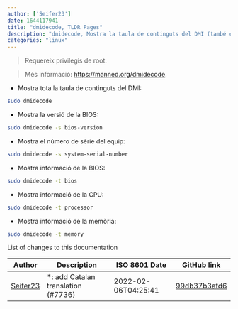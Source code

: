 ```yaml
---
author: ['Seifer23']
date: 1644117941
title: "dmidecode, TLDR Pages"
description: "dmidecode, Mostra la taula de continguts del DMI (també conegut com SMBIOS) en un format llegible per humans."
categories: "linux"
---
```

> Requereix privilegis de root.

> Més informació: <https://manned.org/dmidecode>.

- Mostra tota la taula de continguts del DMI:

```bash
sudo dmidecode
```

- Mostra la versió de la BIOS:

```bash
sudo dmidecode -s bios-version
```

- Mostra el número de sèrie del equip:

```bash
sudo dmidecode -s system-serial-number
```

- Mostra informació de la BIOS:

```bash
sudo dmidecode -t bios
```

- Mostra informació de la CPU:

```bash
sudo dmidecode -t processor
```

- Mostra informació de la memòria:

```bash
sudo dmidecode -t memory
```
List of changes to this documentation


Author | Description | ISO 8601 Date | GitHub link
------|-----|-----|-----
[Seifer23](mailto:48915360+Seifer23@users.noreply.github.com) | *: add Catalan translation (#7736) | 2022-02-06T04:25:41 | [99db37b3afd6](https://github.com/tldr-pages/tldr/commit/99db37b3afd6dba836a6d94e4688601fdb3bac98)

